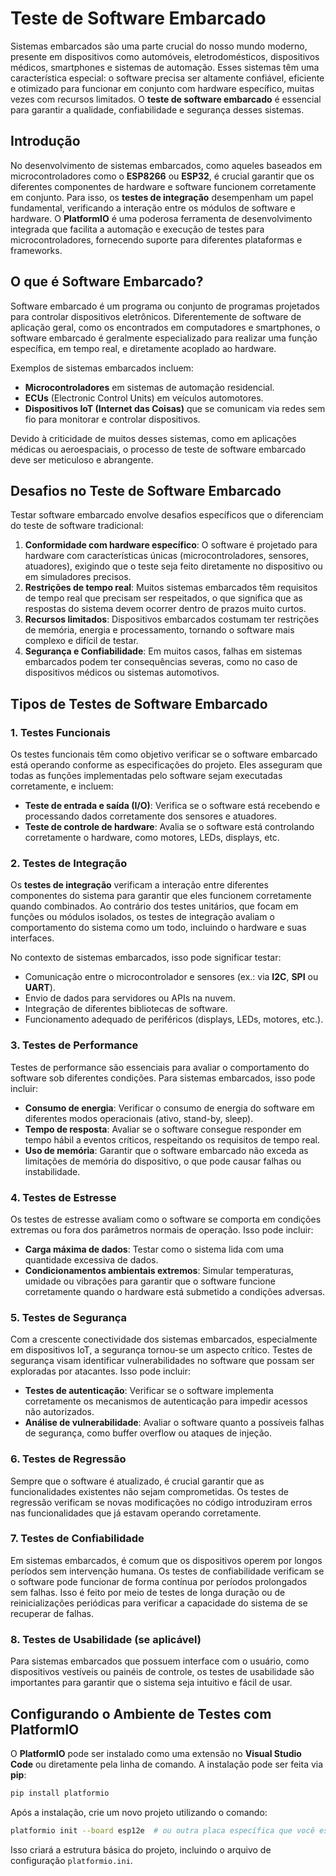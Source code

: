 # Teste de Software Embarcado

Sistemas embarcados são uma parte crucial do nosso mundo moderno, presente em dispositivos como automóveis, eletrodomésticos, dispositivos médicos, smartphones e sistemas de automação. Esses sistemas têm uma característica especial: o software precisa ser altamente confiável, eficiente e otimizado para funcionar em conjunto com hardware específico, muitas vezes com recursos limitados. O **teste de software embarcado** é essencial para garantir a qualidade, confiabilidade e segurança desses sistemas.

## Introdução

No desenvolvimento de sistemas embarcados, como aqueles baseados em microcontroladores como o **ESP8266** ou **ESP32**, é crucial garantir que os diferentes componentes de hardware e software funcionem corretamente em conjunto. Para isso, os **testes de integração** desempenham um papel fundamental, verificando a interação entre os módulos de software e hardware. O **PlatformIO** é uma poderosa ferramenta de desenvolvimento integrada que facilita a automação e execução de testes para microcontroladores, fornecendo suporte para diferentes plataformas e frameworks.


## O que é Software Embarcado?

Software embarcado é um programa ou conjunto de programas projetados para controlar dispositivos eletrônicos. Diferentemente de software de aplicação geral, como os encontrados em computadores e smartphones, o software embarcado é geralmente especializado para realizar uma função específica, em tempo real, e diretamente acoplado ao hardware.

Exemplos de sistemas embarcados incluem:

- **Microcontroladores** em sistemas de automação residencial.
- **ECUs** (Electronic Control Units) em veículos automotores.
- **Dispositivos IoT (Internet das Coisas)** que se comunicam via redes sem fio para monitorar e controlar dispositivos.

Devido à criticidade de muitos desses sistemas, como em aplicações médicas ou aeroespaciais, o processo de teste de software embarcado deve ser meticuloso e abrangente.

## Desafios no Teste de Software Embarcado

Testar software embarcado envolve desafios específicos que o diferenciam do teste de software tradicional:

1. **Conformidade com hardware específico**: O software é projetado para hardware com características únicas (microcontroladores, sensores, atuadores), exigindo que o teste seja feito diretamente no dispositivo ou em simuladores precisos.
2. **Restrições de tempo real**: Muitos sistemas embarcados têm requisitos de tempo real que precisam ser respeitados, o que significa que as respostas do sistema devem ocorrer dentro de prazos muito curtos.
3. **Recursos limitados**: Dispositivos embarcados costumam ter restrições de memória, energia e processamento, tornando o software mais complexo e difícil de testar.
4. **Segurança e Confiabilidade**: Em muitos casos, falhas em sistemas embarcados podem ter consequências severas, como no caso de dispositivos médicos ou sistemas automotivos.

## Tipos de Testes de Software Embarcado

### 1. **Testes Funcionais**

Os testes funcionais têm como objetivo verificar se o software embarcado está operando conforme as especificações do projeto. Eles asseguram que todas as funções implementadas pelo software sejam executadas corretamente, e incluem:

- **Teste de entrada e saída (I/O)**: Verifica se o software está recebendo e processando dados corretamente dos sensores e atuadores.
- **Teste de controle de hardware**: Avalia se o software está controlando corretamente o hardware, como motores, LEDs, displays, etc.

### 2. **Testes de Integração**

Os **testes de integração** verificam a interação entre diferentes componentes do sistema para garantir que eles funcionem corretamente quando combinados. Ao contrário dos testes unitários, que focam em funções ou módulos isolados, os testes de integração avaliam o comportamento do sistema como um todo, incluindo o hardware e suas interfaces.

No contexto de sistemas embarcados, isso pode significar testar:

- Comunicação entre o microcontrolador e sensores (ex.: via **I2C**, **SPI** ou **UART**).
- Envio de dados para servidores ou APIs na nuvem.
- Integração de diferentes bibliotecas de software.
- Funcionamento adequado de periféricos (displays, LEDs, motores, etc.).


### 3. **Testes de Performance**

Testes de performance são essenciais para avaliar o comportamento do software sob diferentes condições. Para sistemas embarcados, isso pode incluir:

- **Consumo de energia**: Verificar o consumo de energia do software em diferentes modos operacionais (ativo, stand-by, sleep).
- **Tempo de resposta**: Avaliar se o software consegue responder em tempo hábil a eventos críticos, respeitando os requisitos de tempo real.
- **Uso de memória**: Garantir que o software embarcado não exceda as limitações de memória do dispositivo, o que pode causar falhas ou instabilidade.

### 4. **Testes de Estresse**

Os testes de estresse avaliam como o software se comporta em condições extremas ou fora dos parâmetros normais de operação. Isso pode incluir:

- **Carga máxima de dados**: Testar como o sistema lida com uma quantidade excessiva de dados.
- **Condicionamentos ambientais extremos**: Simular temperaturas, umidade ou vibrações para garantir que o software funcione corretamente quando o hardware está submetido a condições adversas.

### 5. **Testes de Segurança**

Com a crescente conectividade dos sistemas embarcados, especialmente em dispositivos IoT, a segurança tornou-se um aspecto crítico. Testes de segurança visam identificar vulnerabilidades no software que possam ser exploradas por atacantes. Isso pode incluir:

- **Testes de autenticação**: Verificar se o software implementa corretamente os mecanismos de autenticação para impedir acessos não autorizados.
- **Análise de vulnerabilidade**: Avaliar o software quanto a possíveis falhas de segurança, como buffer overflow ou ataques de injeção.

### 6. **Testes de Regressão**

Sempre que o software é atualizado, é crucial garantir que as funcionalidades existentes não sejam comprometidas. Os testes de regressão verificam se novas modificações no código introduziram erros nas funcionalidades que já estavam operando corretamente.

### 7. **Testes de Confiabilidade**

Em sistemas embarcados, é comum que os dispositivos operem por longos períodos sem intervenção humana. Os testes de confiabilidade verificam se o software pode funcionar de forma contínua por períodos prolongados sem falhas. Isso é feito por meio de testes de longa duração ou de reinicializações periódicas para verificar a capacidade do sistema de se recuperar de falhas.

### 8. **Testes de Usabilidade (se aplicável)**

Para sistemas embarcados que possuem interface com o usuário, como dispositivos vestíveis ou painéis de controle, os testes de usabilidade são importantes para garantir que o sistema seja intuitivo e fácil de usar.

## Configurando o Ambiente de Testes com PlatformIO

O **PlatformIO** pode ser instalado como uma extensão no **Visual Studio Code** ou diretamente pela linha de comando. A instalação pode ser feita via **pip**:

```bash
pip install platformio
```

Após a instalação, crie um novo projeto utilizando o comando:

```bash
platformio init --board esp12e  # ou outra placa específica que você esteja utilizando
```

Isso criará a estrutura básica do projeto, incluindo o arquivo de configuração `platformio.ini`.






